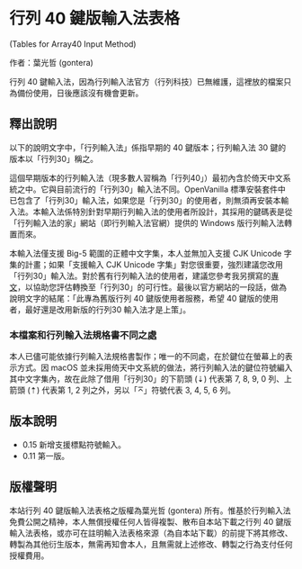 # 行列 40 鍵版輸入法表格
(Tables for Array40 Input Method)

作者：葉光哲 (gontera)

行列 40 鍵輸入法，因為行列輸入法官方（行列科技）已無維護，這裡放的檔案只為備份使用，日後應該沒有機會更新。

## 釋出說明
以下的說明文字中，「行列輸入法」係指早期的 40 鍵版本；行列輸入法 30 鍵的版本以「行列30」稱之。

這個早期版本的行列輸入法（現多數人習稱為「行列40」）最初內含於倚天中文系統之中。它與目前流行的「行列30」輸入法不同。OpenVanilla 標準安裝套件中已包含了「行列30」輸入法，如果您是「行列30」的使用者，則無須再安裝本輸入法。本輸入法係特別針對早期行列輸入法的使用者所設計，其採用的鍵碼表是從「行列輸入法的家」網站（即行列輸入法官網）提供的 Windows 版行列輸入法轉置而來。

本輸入法僅支援 Big-5 範圍的正體中文字集，本人並無加入支援 CJK Unicode 字集的計畫；如果「支援輸入 CJK Unicode 字集」對您很重要，強烈建議您改用「行列30」輸入法。對於舊有行列輸入法的使用者，建議您參考我另撰寫的[專文](https://github.com/gontera/array30/wiki/%E7%B5%A6%E8%A1%8C%E5%88%9740-%E4%BD%BF%E7%94%A8%E8%80%85)，以協助您評估轉換至「行列30」的可行性。最後以官方網站的一段話，做為說明文字的結尾：「此專為舊版行列 40 鍵版使用者服務，希望 40 鍵版的使用者，最好還是改用新版的行列30 輸入法才是上策」。

### 本檔案和行列輸入法規格書不同之處
本人已儘可能依據行列輸入法規格書製作；唯一的不同處，在於鍵位在螢幕上的表示方式。因 macOS 並未採用倚天中文系統的做法，將行列輸入法的鍵位符號編入其中文字集內，故在此除了借用「行列30」的下箭頭 (⇣) 代表第 7, 8, 9, 0 列、上箭頭 (⇡) 代表第 1, 2 列之外，另以「⌅」符號代表 3, 4, 5, 6 列。

## 版本說明
* 0.15 新增支援標點符號輸入。
* 0.11 第一版。

## 版權聲明
本站行列 40 鍵版輸入法表格之版權為葉光哲 (gontera) 所有。惟基於行列輸入法免費公開之精神，本人無償授權任何人皆得複製、散布自本站下載之行列 40 鍵版輸入法表格，或亦可在註明輸入法表格來源（為自本站下載）的前提下將其修改、轉製為其他衍生版本，無需再知會本人，且無需就上述修改、轉製之行為支付任何授權費用。

